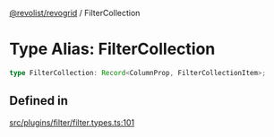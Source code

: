 [@revolist/revogrid](README.md) / FilterCollection

# Type Alias: FilterCollection

```ts
type FilterCollection: Record<ColumnProp, FilterCollectionItem>;
```

## Defined in

[src/plugins/filter/filter.types.ts:101](https://github.com/revolist/revogrid/blob/2ea7abe619348281bd56e0a8ea657ffef9c19154/src/plugins/filter/filter.types.ts#L101)
